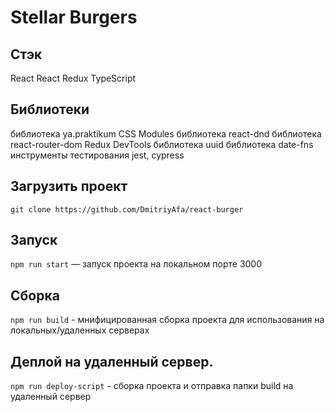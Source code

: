 # Stellar Burgers

## Стэк

React
React Redux
TypeScript

## Библиотеки

библиотека ya.praktikum
CSS Modules
библиотека react-dnd
библиотека react-router-dom
Redux DevTools
библиотека uuid
библиотека date-fns
инструменты тестирования jest, cypress

## Загрузить проект

`git clone https://github.com/DmitriyAfa/react-burger`

## Запуск

`npm run start` — запуск проекта на локальном порте 3000

## Сборка

`npm run build` - мнифицированная сборка проекта для использования на локальных/удаленных серверах

## Деплой на удаленный сервер.

`npm run deploy-script` - сборка проекта и отправка папки build на удаленный сервер
